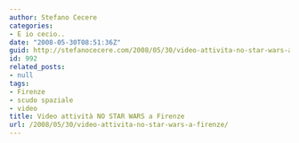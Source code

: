 ```yaml
---
author: Stefano Cecere
categories:
- E io cecio..
date: "2008-05-30T08:51:36Z"
guid: http://stefanocecere.com/2008/05/30/video-attivita-no-star-wars-a-firenze/
id: 992
related_posts:
- null
tags:
- Firenze
- scudo spaziale
- video
title: Video attività NO STAR WARS a Firenze
url: /2008/05/30/video-attivita-no-star-wars-a-firenze/
---
```


